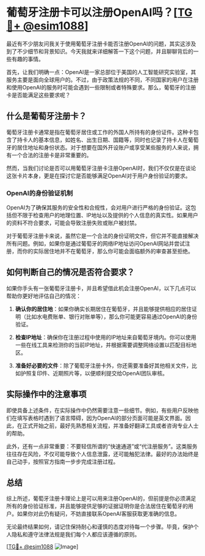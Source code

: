 # 葡萄牙注册卡可以注册OpenAI吗？[[TG💪+ @esim1088](https://t.me/s/esim1088)]

最近有不少朋友问我关于使用葡萄牙注册卡能否注册OpenAI的问题，其实这涉及到了不少细节和背景知识。今天我就来详细解答一下这个问题，并且聊聊背后的一些有趣的事情。

首先，让我们明确一点：OpenAI是一家总部位于美国的人工智能研究实验室，其服务主要是面向全球用户的。不过，由于政策法规的不同，不同国家的用户在注册和使用OpenAI的服务时可能会遇到一些限制或者特殊要求。那么，葡萄牙的注册卡是否能满足这些要求呢？

## 什么是葡萄牙注册卡？

葡萄牙注册卡通常是指在葡萄牙居住或工作的外国人所持有的身份证件。这种卡包含了持卡人的基本信息，如姓名、出生日期、国籍等，同时也记录了持卡人在葡萄牙的居住地址和身份状态。对于想要在国外开设账户或享受某些服务的人来说，拥有一个合法的注册卡是非常重要的。

然而，当我们讨论是否可以用葡萄牙注册卡注册OpenAI时，我们不仅仅是在谈论这张卡片本身，更是在探讨它是否能够满足OpenAI对于用户身份验证的要求。

### OpenAI的身份验证机制

OpenAI为了确保其服务的安全性和合规性，会对用户进行严格的身份验证。这包括但不限于检查用户的地理位置、IP地址以及提供的个人信息的真实性。如果用户的资料不符合要求，可能会导致注册失败或账户被封禁。

对于葡萄牙注册卡来说，虽然它是一个合法的身份证明文件，但它并不能直接解决所有问题。例如，如果你是通过葡萄牙的网络IP地址访问OpenAI网站并尝试注册，而你的实际居住地并不在葡萄牙，那么你可能会面临额外的审查甚至拒绝。

## 如何判断自己的情况是否符合要求？

如果你手头有一张葡萄牙注册卡，并且希望借此机会注册OpenAI，以下几点可以帮助你更好地评估自己的情况：

1. **确认你的居住地**：如果你确实长期居住在葡萄牙，并且能够提供相应的居住证明（比如水电费账单、银行对账单等），那么你可能更容易通过OpenAI的身份验证。
   
2. **检查IP地址**：确保你在注册过程中使用的IP地址来自葡萄牙境内。你可以使用一些在线工具来检测你的当前IP地址，并根据需要调整网络设置以匹配目标地区。

3. **准备好必要的文件**：除了葡萄牙注册卡外，你还需要准备好其他相关文件，比如护照复印件、近期照片等，以便顺利提交给OpenAI团队审核。

## 实际操作中的注意事项

即使具备上述条件，在实际操作中仍然需要注意一些细节。例如，有些用户反映他们在填写表格时遇到了语言障碍，因为OpenAI的部分页面可能是英文界面。因此，在正式开始之前，最好先熟悉相关流程，并准备好翻译工具或者咨询专业人士的帮助。

此外，还有一点非常重要：不要轻信所谓的“快速通道”或“代注册服务”。这类服务往往存在风险，不仅可能导致个人信息泄露，还可能触犯法律。最好的办法始终是自己动手，按照官方指南一步步完成注册过程。

## 总结

综上所述，葡萄牙注册卡理论上是可以用来注册OpenAI的，但前提是你必须满足所有的身份验证标准，并且能够提供足够的证据证明你是合法居住在葡萄牙的用户。如果你对此仍有疑问，不妨直接联系OpenAI客服获取更准确的信息。

无论最终结果如何，请记住保持耐心和谨慎的态度对待每一个步骤。毕竟，保护个人隐私和遵守法律法规是我们每个人都应该遵循的原则。

[[TG💪+ @esim1088](https://t.me/s/esim1088) ![Image](https://i.postimg.cc/4NQfJmqS/Snipaste-2025-05-13-00-14-12.png)]